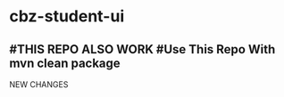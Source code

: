 # cbz-student-ui
#THIS REPO ALSO WORK
#Use This Repo With mvn clean package
--------------------------------------------------
NEW CHANGES
